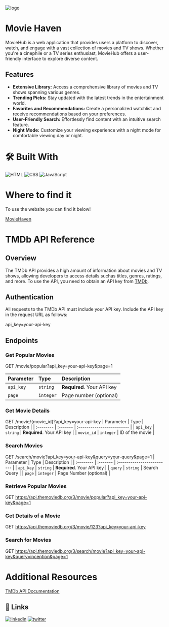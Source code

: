 ![logo](https://github.com/RyzenStudios/Movie-Website-Explorer-/assets/40443378/3cbb0555-ec63-4c62-9d9d-6faf80798641)

# Movie Haven

MovieHub is a web application that provides users a platform to discover, watch,
and engage with a vast collection of movies and TV shows. Whether you're a cinephile or a TV series enthusiast, 
MovieHub offers a user-friendly interface to explore diverse content.

## Features

- **Extensive Library:** Access a comprehensive library of movies and TV shows spanning various genres.
- **Trending Picks:** Stay updated with the latest trends in the entertainment world.
- **Favorites and Recommendations:** Create a personalized watchlist and receive recommendations based on your preferences.
- **User-Friendly Search:** Effortlessly find content with an intuitive search feature.
- **Night Mode:** Customize your viewing experience with a night mode for comfortable viewing day or night.


# 🛠 Built With
![HTML](https://img.shields.io/badge/html5-%23E34F26.svg?style=for-the-badge&logo=html5&logoColor=white)
![CSS](https://img.shields.io/badge/css3-%231572B6.svg?style=for-the-badge&logo=css3&logoColor=white)
![JavaScript](https://img.shields.io/badge/javascript-%23F7DF1E.svg?style=for-the-badge&logo=javascript&logoColor=black)


# Where to find it

To use the website you can find it below!

[MovieHaven](https://ryzenmoviehaven.com)

# TMDb API Reference

## Overview

The TMDb API provides a high amount of information about movies and TV shows, allowing developers to access details suchas titles, genres, ratings, and more. 
To use the API, you need to obtain an API key from [TMDb](https://www.themoviedb.org/documentation/api).


## Authentication

All requests to the TMDb API must include your API key. Include the API key in the request URL as follows:

api_key=your-api-key


## Endpoints

### Get Popular Movies


GET /movie/popular?api_key=your-api-key&page=1

| Parameter | Type     | Description                |
| :-------- | :------- | :------------------------- |
| `api_key` | `string` | **Required**. Your API key |
| `page` | `integer` | Page number (optional) |


### Get Movie Details

GET /movie/{movie_id}?api_key=your-api-key
| Parameter | Type     | Description                |
| :-------- | :------- | :------------------------- |
| `api_key` | `string` | **Required**. Your API key |
| `movie_id` | `integer` | ID of the movie |

### Search Movies

GET /search/movie?api_key=your-api-key&query=your-query&page=1
| Parameter | Type     | Description                |
| :-------- | :------- | :------------------------- |
| `api_key` | `string` | **Required**. Your API key |
| `query` | `string` | Search Query |
| `page` | `integer` | Page Number (optional) |

### Retrieve Popular Movies

GET https://api.themoviedb.org/3/movie/popular?api_key=your-api-key&page=1

### Get Details of a Movie

GET https://api.themoviedb.org/3/movie/123?api_key=your-api-key

### Search for Movies

GET https://api.themoviedb.org/3/search/movie?api_key=your-api-key&query=inception&page=1

# Additional Resources

[TMDb API Documentation](https://www.themoviedb.org/documentation/api)



## 🔗 Links
[![linkedin](https://img.shields.io/badge/linkedin-0A66C2?style=for-the-badge&logo=linkedin&logoColor=white)](https://www.linkedin.com/in/mohamed-eltaib-50736b25b/)
[![twitter](https://img.shields.io/badge/twitter-1DA1F2?style=for-the-badge&logo=twitter&logoColor=white)](https://twitter.com/Ryzen_Studios)

